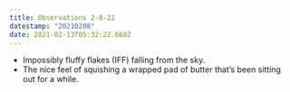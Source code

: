 ```yaml
---
title: Observations 2-8-21
datestamp: "20210208"
date: 2021-02-13T05:32:22.668Z
---
```

- Impossibly fluffy flakes (IFF) falling from the sky.
- The nice feel of squishing a wrapped pad of butter that’s been sitting out for a while.